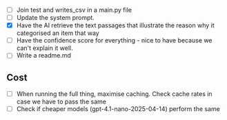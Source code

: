 
- [ ] Join test and writes_csv in a main.py file
- [ ] Update the system prompt.
- [x] Have the AI retrieve the text passages that illustrate the reason why it categorised an item that way
- [ ] Have the confidence score for everything - nice to have because we can't explain it well. 
- [ ] Write a readme.md

## Cost
- [ ] When running the full thing, maximise caching. Check cache rates in case we have to pass the same 
- [ ] Check if cheaper models (gpt-4.1-nano-2025-04-14) perform the same